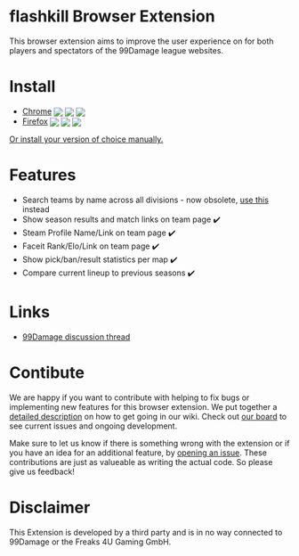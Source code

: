 # flashkill Browser Extension

This browser extension aims to improve the user experience on for both players and spectators of the 99Damage league websites.

# Install

- [Chrome](https://chrome.google.com/webstore/detail/haodokcagfamodepjecmfemicdkdcekk) <img valign="middle" src="https://img.shields.io/chrome-web-store/v/haodokcagfamodepjecmfemicdkdcekk?label=%20"> <img valign="middle" src="https://img.shields.io/chrome-web-store/users/haodokcagfamodepjecmfemicdkdcekk"> <img valign="middle" src="https://img.shields.io/chrome-web-store/rating/haodokcagfamodepjecmfemicdkdcekk">
- [Firefox](https://addons.mozilla.org/en-US/firefox/addon/flashkill/) <img valign="middle" src="https://img.shields.io/amo/v/flashkill?label=%20"> <img valign="middle" src="https://img.shields.io/amo/users/flashkill"> <img valign="middle" src="https://img.shields.io/amo/rating/flashkill">

[Or install your version of choice manually.](https://github.com/flashkillapp/flashkill/wiki/Manual-browser-extension-installation)

# Features

- Search teams by name across all divisions - now obsolete, [use this](https://liga.99damage.de/de/leagues/teams) instead
- Show season results and match links on team page ✔️
- Steam Profile Name/Link on team page ✔️
- Faceit Rank/Elo/Link on team page ✔️
- Show pick/ban/result statistics per map ✔️
- Compare current lineup to previous seasons ✔️

# Links

- [99Damage discussion thread](https://csgo.99damage.de/de/forums/577-counter-strike-global-offensive/581-wettkampfkeller/606502-flashkill-extension&page=last)

# Contibute

We are happy if you want to contribute with helping to fix bugs or implementing new features for this browser extension. We put together a [detailed description](https://github.com/flashkillapp/flashkill/wiki/Development-environment-and-conventions) on how to get going in our wiki. Check out [our board](https://github.com/flashkillapp/flashkill/projects/1) to see current issues and ongoing development.

Make sure to let us know if there is something wrong with the extension or if you have an idea for an additional feature, by [opening an issue](https://github.com/flashkillapp/flashkill/issues/new). These contributions are just as valueable as writing the actual code. So please give us feedback!

# Disclaimer

This Extension is developed by a third party and is in no way connected to 99Damage or the Freaks 4U Gaming GmbH.
